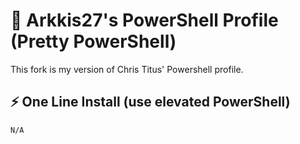 # 🎨 Arkkis27's PowerShell Profile (Pretty PowerShell)

This fork is my version of Chris Titus' Powershell profile.

## ⚡ One Line Install (use elevated PowerShell)

```
N/A
```